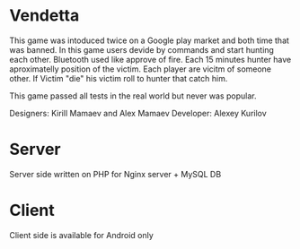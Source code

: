 # Vendetta

This game was intoduced twice on a Google play market and both time that was banned. In this game users devide by commands and start hunting each other. Bluetooth used like approve of fire. Each 15 minutes hunter have aproximatelly position of the victim.
Each player are vicitm of someone other. If Victim "die" his victim roll to hunter that catch him.

This game passed all tests in the real world but never was popular.

Designers: Kirill Mamaev and Alex Mamaev
Developer: Alexey Kurilov

# Server
Server side written on PHP for Nginx server + MySQL DB

# Client
Client side is available for Android only
